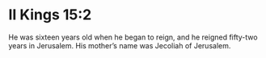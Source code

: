 # II Kings 15:2

He was sixteen years old when he began to reign, and he reigned fifty-two years in Jerusalem. His mother’s name was Jecoliah of Jerusalem.

